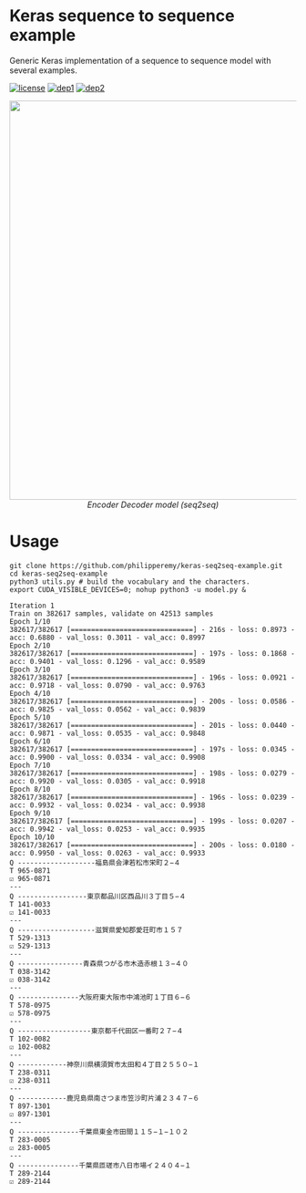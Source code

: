 # Keras sequence to sequence example
Generic Keras implementation of a sequence to sequence model with several examples.

[![license](https://img.shields.io/badge/License-Apache_2.0-brightgreen.svg)](https://github.com/philipperemy/keras-seq2seq-example/blob/master/LICENSE) [![dep1](https://img.shields.io/badge/Tensorflow-1.2+-blue.svg)](https://www.tensorflow.org/) [![dep2](https://img.shields.io/badge/Keras-2.0+-blue.svg)](https://keras.io/) 

<p align="center">
  <img src="http://suriyadeepan.github.io/img/seq2seq/seq2seq2.png" width="700">
  <br><i>Encoder Decoder model (seq2seq)</i>
</p>




# Usage

```
git clone https://github.com/philipperemy/keras-seq2seq-example.git
cd keras-seq2seq-example
python3 utils.py # build the vocabulary and the characters.
export CUDA_VISIBLE_DEVICES=0; nohup python3 -u model.py &
```


```
Iteration 1
Train on 382617 samples, validate on 42513 samples
Epoch 1/10
382617/382617 [==============================] - 216s - loss: 0.8973 - acc: 0.6880 - val_loss: 0.3011 - val_acc: 0.8997
Epoch 2/10
382617/382617 [==============================] - 197s - loss: 0.1868 - acc: 0.9401 - val_loss: 0.1296 - val_acc: 0.9589
Epoch 3/10
382617/382617 [==============================] - 196s - loss: 0.0921 - acc: 0.9718 - val_loss: 0.0790 - val_acc: 0.9763
Epoch 4/10
382617/382617 [==============================] - 200s - loss: 0.0586 - acc: 0.9825 - val_loss: 0.0562 - val_acc: 0.9839
Epoch 5/10
382617/382617 [==============================] - 201s - loss: 0.0440 - acc: 0.9871 - val_loss: 0.0535 - val_acc: 0.9848
Epoch 6/10
382617/382617 [==============================] - 197s - loss: 0.0345 - acc: 0.9900 - val_loss: 0.0334 - val_acc: 0.9908
Epoch 7/10
382617/382617 [==============================] - 198s - loss: 0.0279 - acc: 0.9920 - val_loss: 0.0305 - val_acc: 0.9918
Epoch 8/10
382617/382617 [==============================] - 196s - loss: 0.0239 - acc: 0.9932 - val_loss: 0.0234 - val_acc: 0.9938
Epoch 9/10
382617/382617 [==============================] - 199s - loss: 0.0207 - acc: 0.9942 - val_loss: 0.0253 - val_acc: 0.9935
Epoch 10/10
382617/382617 [==============================] - 200s - loss: 0.0180 - acc: 0.9950 - val_loss: 0.0263 - val_acc: 0.9933
Q -------------------福島県会津若松市栄町２−４
T 965-0871
☑ 965-0871
---
Q -----------------東京都品川区西品川３丁目５−４
T 141-0033
☑ 141-0033
---
Q -------------------滋賀県愛知郡愛荘町市１５７
T 529-1313
☑ 529-1313
---
Q ----------------青森県つがる市木造赤根１３−４０
T 038-3142
☑ 038-3142
---
Q ---------------大阪府東大阪市中鴻池町１丁目６−６
T 578-0975
☑ 578-0975
---
Q ------------------東京都千代田区一番町２７−４
T 102-0082
☑ 102-0082
---
Q ------------神奈川県横須賀市太田和４丁目２５５０−１
T 238-0311
☑ 238-0311
---
Q ------------鹿児島県南さつま市笠沙町片浦２３４７−６
T 897-1301
☑ 897-1301
---
Q ---------------千葉県東金市田間１１５−１−１０２
T 283-0005
☑ 283-0005
---
Q ---------------千葉県匝瑳市八日市場イ２４０４−１
T 289-2144
☑ 289-2144
```
